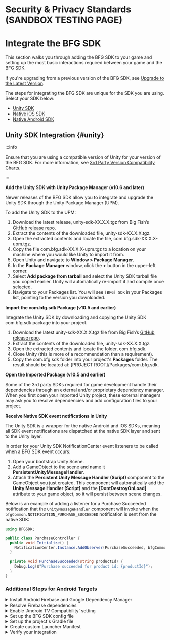 # Security & Privacy Standards (SANDBOX TESTING PAGE)

# Integrate the BFG SDK

This section walks you through adding the BFG SDK to your game and setting up the most basic interactions required between your game and the BFG SDK.

If you're upgrading from a previous version of the BFG SDK, see [Upgrade to the Latest Version](./upgrade).

The steps for integrating the BFG SDK are unique for the SDK you are using. Select your SDK below:

- [Unity SDK](#unity)
- [Native iOS SDK](#ios)
- [Native Android SDK](#android)

## Unity SDK Integration {#unity}

:::info

Ensure that you are using a compatible version of Unity for your version of the BFG SDK. For more information, see [3rd Party Version Compatibility Charts](./compatibility-charts).

:::

**Add the Unity SDK with Unity Package Manager (v10.6 and later)**

Newer releases of the BFG SDK allow you to integrate and upgrade the Unity SDK through the Unity Package Manager (UPM).

To add the Unity SDK to the UPM:

1. Download the latest release, unity-sdk-XX.X.X.tgz from Big Fish’s [GitHub release repo](https://github.com/bigfishgames-external/sdk-unity-releases/releases).  
2. Extract the contents of the downloaded file, unity-sdk-XX.X.X.tgz.
3. Open the extracted contents and locate the file, com.bfg.sdk-XX.X.X-upm.tgz.
4. Copy the file com.bfg.sdk-XX.X.X-upm.tgz to a location on your machine where you would like Unity to import it from.
5. Open Unity and navigate to **Window > Package Manager**.
6. In the **Package Manager** window, click the **+** button in the upper-left corner.
7. Select **Add package from tarball** and select the Unity SDK tarball file you copied earlier. Unity will automatically re-import it and compile once selected.
8. Navigate to your Packages list. You will see ``[BFG] SDK`` in your Packages list, pointing to the version you downloaded.


**Import the com.bfg.sdk Package (v10.5 and earlier)**

Integrate the Unity SDK by downloading and copying the Unity SDK com.bfg.sdk package into your project.

1. Download the latest unity-sdk-XX.X.X.tgz file from Big Fish’s [GitHub release repo](https://github.com/bigfishgames-external/sdk-unity-releases/releases).
2. Extract the contents of the downloaded file, unity-sdk-XX.X.X.tgz. 
3. Open the extracted contents and locate the folder, com.bfg.sdk.
4. Close Unity (this is more of a recommendation than a requirement).
5. Copy the com.bfg.sdk folder into your project's **Packages** folder. The result should be located at: [PROJECT ROOT]/Packages/com.bfg.sdk.

**Open the Imported Package (v10.5 and earlier)**

Some of the 3rd party SDKs required for game development handle their dependencies through an external and/or proprietary dependency manager. When you first open your imported Unity project, these external managers may ask you to resolve dependencies and add configuration files to your project.

**Receive Native SDK event notifications in Unity**

The Unity SDK is a wrapper for the native Android and iOS SDKs, meaning all SDK event notifications are dispatched at the native SDK layer and sent to the Unity layer.

In order for your Unity SDK NotificationCenter event listeners to be called when a BFG SDK event occurs:

1. Open your bootstrap Unity Scene.
2. Add a GameObject to the scene and name it **PersistentUnityMessageHandler**.
3. Attach the **Persistent Unity Message Handler (Script)** component to the GameObject you just created. This component will automatically add the **Unity Message Handler (Script)** and the **[DontDestroyOnLoad]** attribute to your game object, so it will persist between scene changes.

Below is an example of adding a listener for a Purchase Succeeded notification that the ``UnityMessageHandler`` component will invoke when the ``bfgCommon.NOTIFICATION_PURCHASE_SUCCEEDED`` notification is sent from the native SDK:

```csharp
using BFGSDK;

public class PurchaseController {
  public void Initialize() {
    NotificationCenter.Instance.AddObserver(PurchaseSucceeded, bfgCommon.NOTIFICATION_PURCHASE_SUCCEEDED);
  }
  
  private void PurchaseSucceeded(string productId) {
    Debug.Log($"Purchase succeeded for product id: {productId}");
  }
}
```

### Additional Steps for Android Targets

<details>
  <summary>Install Android Firebase and Google Dependency Manager</summary>

The .unitypackage of these plugins must be downloaded from the [Google Unity Archives](https://developers.google.com/unity/archive) and installed into your Unity Project.

1. Double-click on the .unitypackage and follow the instructions for the import process.
2. Import everything that Unity recommends in the import package window.

Failing to import everything that Unity lists will result in complications when exporting your Unity Android gradle project, attempting builds in Android Studio, and building an APK directly in Unity.

It may also be beneficial to add a few auto-generated files to your version control system's ignore file, but this step is entirely optional and should be considered based on how your project prefers to handle files that are dirtied from builds:

```
/Assets/StreamingAssets/google-services-desktop.json*
/Assets/Plugins/Android/FirebaseCrashlytics.androidlib/res/values/crashlytics_build_id.xml*
```

</details>

<details>
  <summary>Resolve Firebase dependencies</summary>

After importing the Unity SDK, the external Firebase SDKs (by way of the External Dependency Manager plugin) will embed a number of supporting files within your project. If the External Dependency Manager plugin is not available, you will be prompted to resolve dependencies.

:::info 

If you are not prompted, trigger the Android resolution by selecting **Assets > External Dependency Manager > Android Resolver > Resolve**. The "Force Resolve" option may be needed in rare circumstances.

:::

After resolution, the following files will be added to your project:

- Assets/Plugins/Android/FirebaseApp.androidlib/*
- Assets/Plugins/Android/FirebaseCrashlytics.androidlib/*
- Assets/GeneratedLocalRepo/*

If you have custom gradle build files, the Firebase SDKs will also automatically edit these gradle build files within your project:

- Assets/Plugins/Android/mainTemplate.gradle
- Assets/Plugins/Android/gradleTemplate.properties (Unity v2019.3 or newer)

</details>

<details>
  <summary>Enable 'Android TV Compatibility' setting</summary>

:::info 

If Android TV Compatibility is not enabled, you will receive the following error when building your project:

> BfgUnitySdkSample-2021.3.9/goog/launcher/src/main/AndroidManifest.xml:5:3-30:17: AAPT: error: resource drawable/app_banner (aka com.bigfishgames.bfgsdkunitygoogle:drawable/app_banner) not found.

:::

To enable the ‘Android TV Compatibility’ setting:

1. In Unity, open your **Project Settings**.
2. Navigate to the **Player** section.
3. Expand **Other Settings**.
4. Check **Android TV Compatibility** and **Android Game**.

</details>

<details>
  <summary>Set up the BFG SDK config file</summary>

The BFG SDK configuration file, bfg_config.json, provides the basic settings that will be used as the settings values during the first and subsequent launches. The BFG SDK Sample App provides a template with default values that you can build upon for your project. To copy it into your project:

1. Navigate to the root folder of your unzipped Unity SDK.
2. Copy the config file, bfg_config.json from /Packages/com.bfg.sdk/Editor/Plugins/Android/res/raw/bfg_config.json to:
  - Google: /Assets/Plugins/Android/Google/post-copy/launcher/src/main/res/raw/bfg_config.json
  - Amazon: /Assets/Plugins/Android/Amazon/post-copy/launcher/src/main/res/raw/bfg_config.json

To learn about the settings and configuration options in bfg_config.json, see the Android section of Configure the BFG SDK.
</details>

<details>
  <summary>Set up the project's Gradle file</summary>

:::info

The following code snippets contain placeholder version numbers ‘X.X.X’. Replace these placeholders with the appropriate version for your release of the BFG SDK, found at [3rd Party Version Compatibility Charts](../bfgsdk/compatibility-charts).

:::

Make the following modifications to your project's Gradle file, mainTemplate.gradle:

1. Add the following lines to the top of **mainTemplate.gradle** file:

```
apply plugin: 'com.android.library'
apply plugin: 'kotlin-android'
apply plugin: 'kotlin-android-extensions'
```

2. Modify the **buildscript** code section to match the following:

```
buildscript {
	ext.kotlin_version = 'X.X.X'
	repositories {
		google()
    mavenCentral()
    maven { url 'https://zendesk.jfrog.io/zendesk/repo' }
	}

	dependencies {
		classpath 'com.android.tools.build:gradle:X.X.X'
    classpath 'com.google.firebase:perf-plugin:1.3.1'
    classpath "org.jetbrains.kotlin:kotlin-gradle-plugin:$kotlin_version"
	}
}
```

3. Verify that your dependencies section has all the necessary dependencies for the SDK, as well as the regular Unity dependencies. Note that the below sample code may not be a comprehensive list of all dependencies required for your project. 

```
dependencies {
  // Google Billing dependencies
  implementation 'com.android.billingclient:billing:X.X.X'
      
  // Zendesk
  implementation group: 'com.zendesk', name: 'support', version: 'X.X.X'
  implementation 'com.zendesk.belvedere2:belvedere:X.X.X'
  implementation 'com.google.android.material:material:X.X.X'
  implementation 'com.squareup.okhttp:okhttp:X.X.X'
  implementation 'com.squareup.moshi:moshi:X.X.X'

  // AppsFlyer
  implementation 'com.appsflyer:af-android-sdk:X.X.X'
  implementation 'com.android.installreferrer:installreferrer:X.X.X'

  // Firebase
  implementation 'com.google.firebase:firebase-crashlytics:X.X.X'
  implementation 'com.google.firebase:firebase-analytics:X.X.X'
  implementation 'com.google.firebase:firebase-messaging:X.X.X'
  implementation 'com.google.firebase:firebase-perf:X.X.X'

  // Rave
  implementation 'androidx.security:security-crypto:X.X.X'
  implementation 'androidx.work:work-runtime:X.X.X'
  implementation 'com.google.android.gms:play-services-auth:X.X.X'
  implementation 'com.facebook.android:facebook-android-sdk:X.X.X'
  implementation 'com.android.volley:volley:X.X.X'

  // Other dependencies
  implementation 'androidx.constraintlayout:constraintlayout:X.X.X'
}
```

</details>

<details>
  <summary>Create custom Launcher Manifest</summary>

Big Fish Games uses a custom launcher manifest file to initialize the BFG SDK. To get the file, copy it from the BFG SDK Sample App:

1. Navigate to the root folder of your unzipped Unity SDK.
2. Copy the launcher manifest, LauncherManifest.xml /SampleApp/Samples/<SampleProject-Root>/Assets/Plugins/Android/LauncherManifest.xml to your own project.

:::info 

If you need to make any changes to the manifest, do so **after** copying over the file. You can only specify one custom launcher manifest in Unity.

:::

Once the file is copied and modified as needed, ensure you set the **Custom Launcher Manifest** setting in Unity:

1. In Unity, open **Project Settings**.
2. Navigate to the **Player** section.
3. Expand **Publishing Settings** and scroll down to the **Build** section.
4. Check **Custom Launcher Manifest**.

</details>

<details>
  <summary>Verify your integration</summary>

Once you’ve completed the setup for Android, your project should have the following project folder structure. If you are missing any folders and/or files, you can copy the post-copy folder and all its contents from the BFG SDK Sample App into your own project.

| **Directory** | **Description** |
|---|---|
| **Plugins/Android** | Root folder for all needed android integration files. |
| **Plugins/Android/FirebaseApp.androidlib** | Contains needed files for Firebase Analytics. |
| **Plugins/Android/FirebaseCrashlytics.androidlib** | Contains needed files for Firebase Crashlytics. |
| **Plugins/Android/Google** | Contains Android Manifest files. |
| **Plugins/Android/Google/post-copy** | Used by build system to copy specific files to their correct app. |
| **Plugins/Android/Google/post-copy/launcher** | Contains Google services .JSON files. These files are used by Firebase for Crashlytics integration. |
| **Plugins/Android/Google/post-copy/launcher/src/main/res/mipmap** | Contains App Icons. This structure can change depending on team/project setup. |
| **Plugins/Android/Google/post-copy/launcher/src/main/res/raw** | Contains the BFG Config files. |
| **Plugins/Android/Google/post-copy/launcher/src/main/res/values** | Contains refs.xml files. |
| **Plugins/Android/Google/post-copy/launcher/src/main/res/xml** | Contains optional debugging files. |
</details>
